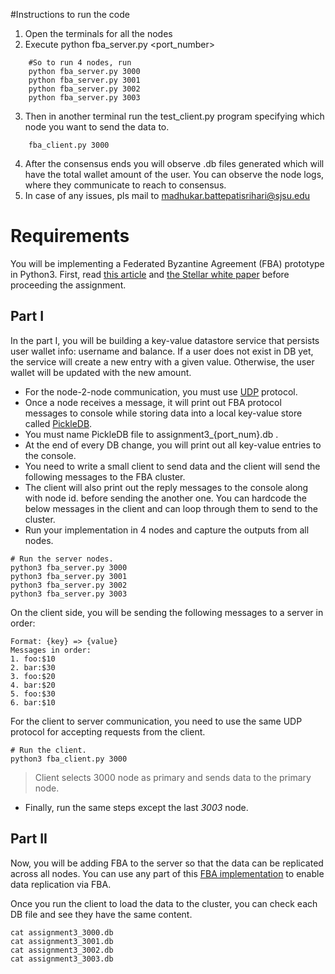 #Instructions to run the code
1. Open the terminals for all the nodes
2. Execute python fba_server.py <port_number>
```
    #So to run 4 nodes, run 
    python fba_server.py 3000
    python fba_server.py 3001
    python fba_server.py 3002
    python fba_server.py 3003
```
3. Then in another terminal run the test_client.py program specifying which node you want to send the data to.
```
    fba_client.py 3000
```
4. After the consensus ends you will observe .db files generated which will have the total wallet amount of  the user.
You can observe the node logs, where they communicate to reach to consensus.
5. In case of any issues, pls mail to madhukar.battepatisrihari@sjsu.edu




# Requirements

You will be implementing a Federated Byzantine Agreement (FBA) prototype in Python3. First, read [this article](https://medium.com/a-stellar-journey/on-worldwide-consensus-359e9eb3e949) and [the Stellar white paper](https://www.stellar.org/papers/stellar-consensus-protocol.pdf) before proceeding the assignment.

## Part I

In the part I, you will be building a key-value datastore service that persists user wallet info: username and balance. If a user does not exist in DB yet, the service will create a new entry with a given value. Otherwise, the user wallet will be updated with the new amount.

- For the node-2-node communication, you must use [UDP](https://twistedmatrix.com/documents/9.0.0/core/howto/udp.html) protocol.
- Once a node receives a message, it will print out FBA protocol messages to console while storing data into a local key-value store called [PickleDB](https://pythonhosted.org/pickleDB/).
- You must name PickleDB file to assignment3_{port_num}.db . 
- At the end of every DB change, you will print out all key-value entries to the console.
- You need to write a small client to send data and the client will send the following messages to the FBA cluster.
- The client will also print out the reply messages to the console along with node id. before sending the another one. You can hardcode the below messages in the client and can loop through them to send to the cluster.
- Run your implementation in 4 nodes and capture the outputs from all nodes.


```
# Run the server nodes.
python3 fba_server.py 3000
python3 fba_server.py 3001
python3 fba_server.py 3002
python3 fba_server.py 3003
```

On the client side, you will be sending the following messages to a server in order:

```
Format: {key} => {value}
Messages in order:
1. foo:$10
2. bar:$30
3. foo:$20
4. bar:$20
5. foo:$30
6. bar:$10
```

For the client to server communication, you need to use the same UDP protocol for accepting requests from the client.

```
# Run the client.
python3 fba_client.py 3000
```

> Client selects 3000 node as primary and sends data to the primary node.

- Finally, run the same steps except the last _3003_ node. 

## Part II

Now, you will be adding FBA to the server so that the data can be replicated across all nodes. You can use any part of this [FBA implementation](https://github.com/spikeekips/simple-fba) to enable data replication via FBA.

Once you run the client to load the data to the cluster, you can check each DB file and see they have the same content.

```
cat assignment3_3000.db
cat assignment3_3001.db
cat assignment3_3002.db
cat assignment3_3003.db
```
